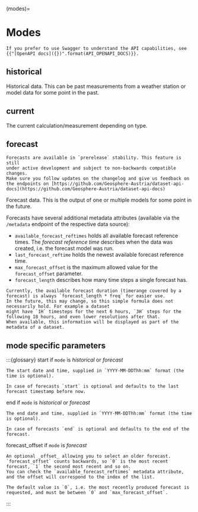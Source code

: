 (modes)=
# Modes

```{tip}
If you prefer to use Swagger to understand the API capabilities, see {{"[OpenAPI docs]({})".format(API_OPENAPI_DOCS)}}.
```

## historical

Historical data. This can be past measurements from a weather station or model data for some point in the past.

## current

The current calculation/measurement depending on type.

## forecast

```{note}
Forecasts are available in `prerelease` stability. This feature is still 
under active development and subject to non-backwards compatible changes.
Make sure you follow updates on the changelog and give us feedback on the endpoints on [https://github.com/Geosphere-Austria/dataset-api-docs](https://github.com/Geosphere-Austria/dataset-api-docs)  
```

Forecast data. This is the output of one or multiple models for some point in the future.

Forecasts have several additional metadata attributes (available via the `/metadata` endpoint of the respective data source):
* `available_forecast_reftimes` holds all available forecast reference times. The _forecast reference time_ describes when the data was created, i.e. the forecast model was run.
* `last_forecast_reftime` holds the newest available forecast reference time.
* `max_forecast_offset` is the maximum allowed value for the `forecast_offset` parameter.
* `forecast_length` describes how many time steps a single forecast has.

```{note}
Currently, the available forecast duration (timerange covered by a forecast) is always `forecast_length * freq` for easier use.
In the future, this may change, so this simple formula does not necessarily hold. For example a dataset
might have `1H` timesteps for the next 6 hours, `3H` steps for the following 18 hours, and even lower resolutions after that.
When available, this information will be displayed as part of the metadata of a dataset.
```


## mode specific parameters

:::{glossary}
start
    if `mode` is _historical_ or _forecast_

    The start date and time, supplied in `YYYY-MM-DDThh:mm` format (the time is optional).

    In case of forecasts `start` is optional and defaults to the last forecast timestamp before now.

end
    if `mode` is _historical_ or _forecast_

    The end date and time, supplied in `YYYY-MM-DDThh:mm` format (the time is optional).

    In case of forecasts `end` is optional and defaults to the end of the forecast.


forecast_offset
    if `mode` is _forecast_

    An optional _offset_ allowing you to select an older forecast. `forecast_offset` counts backwards, so `0` is the most recent forecast, `1` the second most recent and so on.
    You can check the `available_forecast_reftimes` metadata attribute, and the offset will correspond to the index of the list.

    The default value is `0`, i.e. the most recently produced forecast is requested, and must be between `0` and `max_forecast_offset`.
:::


